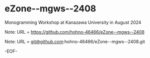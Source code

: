 # eZone--mgws--2408

Monogramming Workshop at Kanazawa University in August 2024

Note: URL = https://github.com/hohno-46466/eZone--mgws--2408

Note: URL = git@github.com:hohno-46466/eZone--mgws--2408.git

-EOF-

